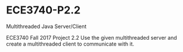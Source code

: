 # ECE3740-P2.2
Multithreaded Java Server/Client

ECE3740 Fall 2017 Project 2.2
Use the given multithreaded server and create a multithreaded client to communicate with it.
